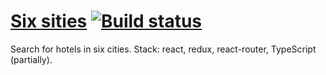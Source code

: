 # [Six sities](https://redvi.github.io/six-cities) [![Build status][travis-image]][travis-url]

[travis-image]: https://travis-ci.org/redVi/six-cities.svg?branch=master
[travis-url]: https://travis-ci.org/redVi/six-cities

Search for hotels in six cities. Stack: react, redux, react-router, TypeScript (partially).
